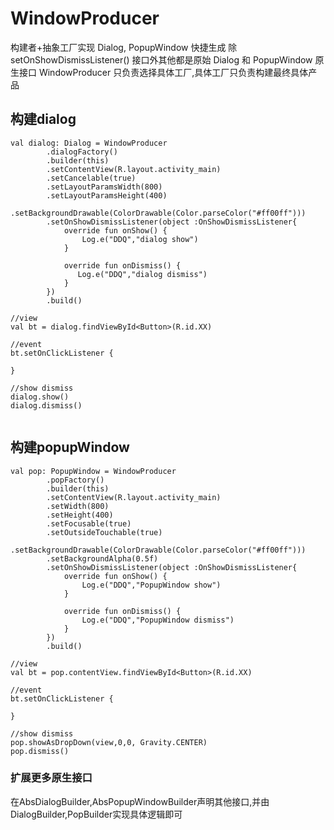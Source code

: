 # WindowProducer
构建者+抽象工厂实现 Dialog, PopupWindow 快捷生成
除 setOnShowDismissListener() 接口外其他都是原始 Dialog 和 PopupWindow 原生接口
WindowProducer 只负责选择具体工厂,具体工厂只负责构建最终具体产品


## 构建dialog
```
val dialog: Dialog = WindowProducer
        .dialogFactory()
        .builder(this)
        .setContentView(R.layout.activity_main)
        .setCancelable(true)
        .setLayoutParamsWidth(800)
        .setLayoutParamsHeight(400)
        .setBackgroundDrawable(ColorDrawable(Color.parseColor("#ff00ff")))
        .setOnShowDismissListener(object :OnShowDismissListener{
            override fun onShow() {
                Log.e("DDQ","dialog show")
            }

            override fun onDismiss() {
               Log.e("DDQ","dialog dismiss")
            }
        })
        .build()
            
//view
val bt = dialog.findViewById<Button>(R.id.XX)

//event
bt.setOnClickListener {
    
}

//show dismiss
dialog.show()
dialog.dismiss()
            
```

## 构建popupWindow
```
val pop: PopupWindow = WindowProducer
        .popFactory()
        .builder(this)
        .setContentView(R.layout.activity_main)
        .setWidth(800)
        .setHeight(400)
        .setFocusable(true)
        .setOutsideTouchable(true)
        .setBackgroundDrawable(ColorDrawable(Color.parseColor("#ff00ff")))
        .setBackgroundAlpha(0.5f)
        .setOnShowDismissListener(object :OnShowDismissListener{
            override fun onShow() {
                Log.e("DDQ","PopupWindow show")
            }

            override fun onDismiss() {
                Log.e("DDQ","PopupWindow dismiss")
            }
        })
        .build()

//view
val bt = pop.contentView.findViewById<Button>(R.id.XX)

//event
bt.setOnClickListener {
    
}

//show dismiss
pop.showAsDropDown(view,0,0, Gravity.CENTER)
pop.dismiss()
```

### 扩展更多原生接口
在AbsDialogBuilder,AbsPopupWindowBuilder声明其他接口,并由DialogBuilder,PopBuilder实现具体逻辑即可
